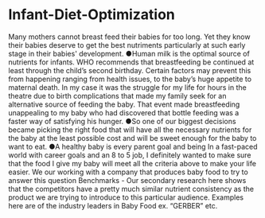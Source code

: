 # Infant-Diet-Optimization
Many mothers cannot breast feed their babies for too long. Yet they know their babies deserve to get the best nutriments particularly at such early stage in their babies' development. 
●Human milk is the optimal source of nutrients for infants. WHO recommends that breastfeeding be continued at least through the child’s second birthday. Certain factors may prevent this from happening ranging from health issues, to the baby’s huge appetite to maternal death. In my case it was the struggle for my life for hours in the theatre due to birth complications that made my family seek for an alternative source of feeding the baby. That event made breastfeeding unappealing to my baby who had discovered that bottle feeding was a faster way of satisfying his hunger.
●So one of our biggest decisions became picking the right food that will have all the necessary nutrients for the baby at the least possible cost and will be sweet enough for the baby to want to eat.
●A healthy baby is every parent goal and being In a fast-paced world with career goals and an 8 to 5 job, I definitely wanted to make sure that the food I give my baby will meet all the criteria above to make your life easier.
We our working with a company that produces baby food to try to answer this question
Benchmarks - Our secondary research here shows that the competitors have a pretty much similar nutrient consistency as the product we are trying to introduce to this particular audience. Examples here are of the industry leaders in Baby Food ex. “GERBER” etc.
